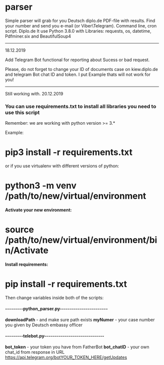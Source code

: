 # parser
Simple parser will grab for you Deutsch diplo.de PDF-file with results. Find your number and send you e-mail (or Viber\Telegram).
Command line, cron script. Diplo.de
It use Python 3.8.0 with Libraries:
requests, os, datetime, Pdfminer.six and BeautifulSoup4
_____________________________________________________________________
18.12.2019

Add Telegram Bot functional for reporting about Sucess or bad request.

Please, do not forget to change your ID of documents case on kiew.diplo.de
and telegram Bot chat ID and token. I put Example thats will not work for you!
_____________________________________________________________________
Still working with.
20.12.2019

### You can use requirements.txt to install all libraries you need to use this script

Remember: we are working with python version >= 3.*

Example:
# pip3 install -r requirements.txt

or if you use virtualenv with different versions of python:

# python3 -m venv /path/to/new/virtual/environment

#### Activate your new environment:

# source /path/to/new/virtual/environment/bin/Activate

#### Install requirements:

# pip install -r requirements.txt

Then change variables inside both of the scripts:

#### ---------python_parser.py------------------------

**downloadPath**  - and make sure path exists
**myNumer**  - your case number you given by Deutsch embassy officer

#### ---------telebot.py------------------------------

**bot_token**  - your token you have from FatherBot
**bot_chatID** - your own chat_id from response in URL  https://api.telegram.org/botYOUR_TOKEN_HERE/getUpdates